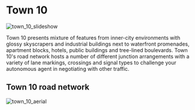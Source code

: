 # Town 10

![town_10_slideshow](../img/catalogue/maps/town10/town10.webp)

Town 10 presents mixture of features from inner-city environments with glossy skyscrapers and industrial buildings next to waterfront promenades, apartment blocks, hotels, public buildings and tree-lined boulevards. Town 10's road network hosts a number of different junction arrangements with a variety of lane markings, crossings and signal types to challenge your autonomous agent in negotiating with other traffic. 

## Town 10 road network

![town_10_aerial](../img/catalogue/maps/town10/town10aerial.webp)